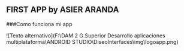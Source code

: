 ## FIRST APP by ASIER ARANDA
###Como funciona mi app

![Texto alternativo](F:\DAM 2 G.Superior Desarrollo aplicaciones multiplataforma\ANDROID STUDIO\DiseoInterfaces\img\logoapp.png)